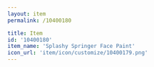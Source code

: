```yaml
---
layout: item
permalink: /10400180

title: Item
id: '10400180'
item_name: 'Splashy Springer Face Paint'
icon_url: 'item/icon/customize/10400179.png'
---
```

